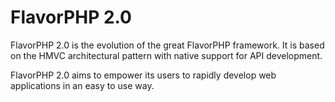 # FlavorPHP 2.0

FlavorPHP 2.0 is the evolution of the great FlavorPHP framework. It is based on the HMVC architectural pattern with native support for API development.

FlavorPHP 2.0 aims to empower its users to rapidly develop web applications in an easy to use way.